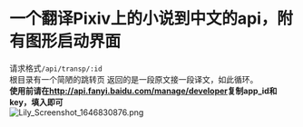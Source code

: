 # 一个翻译Pixiv上的小说到中文的api，附有图形启动界面  
请求格式`/api/transp/:id`  
根目录有一个简陋的跳转页
返回的是一段原文接一段译文，如此循环。  
**使用前请在<http://api.fanyi.baidu.com/manage/developer>复制app_id和key，填入即可**  
<img src="http://pic.zhufn.fun/zhufn/68591949/a8fefbb1.png" alt="Lily_Screenshot_1646830876.png">
